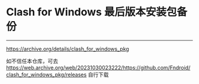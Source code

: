 # Clash for Windows 最后版本安装包备份
---
https://archive.org/details/clash_for_windows_pkg

如不信任本仓库，可去 https://web.archive.org/web/20231030023222/https://github.com/Fndroid/clash_for_windows_pkg/releases 自行下载
